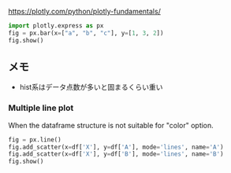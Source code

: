 https://plotly.com/python/plotly-fundamentals/

```python
import plotly.express as px
fig = px.bar(x=["a", "b", "c"], y=[1, 3, 2])
fig.show()
```

## メモ
* hist系はデータ点数が多いと固まるくらい重い


### Multiple line plot
When the dataframe structure is not suitable for "color" option.

```python
fig = px.line()
fig.add_scatter(x=df['X'], y=df['A'], mode='lines', name='A')
fig.add_scatter(x=df['X'], y=df['B'], mode='lines', name='B')
fig.show()
```